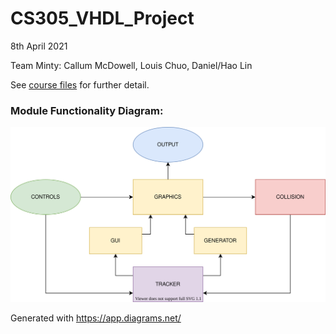 # CS305_VHDL_Project
8th April 2021

Team Minty: Callum McDowell, Louis Chuo, Daniel/Hao Lin

See [course files](https://canvas.auckland.ac.nz/courses/60541/files/folder/MiniProject?) for further detail.

### Module Functionality Diagram:
![block diagram](./Resources/Game_Console_Block_Diagram.svg)

Generated with https://app.diagrams.net/
